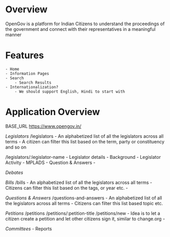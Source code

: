 # Overview
OpenGov is a platform for Indian Citizens to understand the proceedings of the government and connect with their representatives in a meaningful manner

# Features
    - Home
    - Information Pages
    - Search
        - Search Results
    - Internationalization?
        - We should support English, Hindi to start with
  
# Application Overview

BASE_URL https://www.opengov.in/

*Legislators*
/legislators
    - An alphabetized list of all the legislators across all terms
    - A citizen can filter this list based on the term, party or constituency and so on

/legislators/:legislator-name
    - Legislator details
        - Background
    - Legislator Activity
        - MPLADS
        - Question & Answers
        - 

*Debates*

*Bills*
/bills
    - An alphabetized list of all the legislators across all terms
    - Citizens can filter this list based on the tags, or year etc.
    - 

*Questions & Answers*
/questions-and-answers
    - An alphabetized list of all the legislators across all terms
    - Citizens can filter this list based topic etc.

*Petitions*
/petitions
/petitions/:petition-title
/petitions/new
    - Idea is to let a citizen create a petition and let other citizens sign it, similar to change.org
    - 

*Committees*
    - Reports